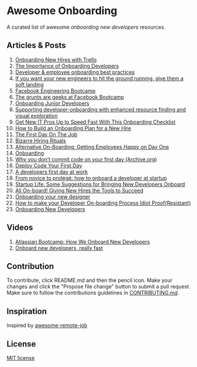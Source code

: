 # Awesome Onboarding

A curated list of awesome *onboarding new developers* resources.

## Articles & Posts

1. [Onboarding New Hires with Trello](https://medium.com/@Liz_Hall1/onboarding-new-hires-with-trello-ecc87e87ffd5)
1. [The Importance of Onboarding Developers](http://blog.careers.stackoverflow.com/2014/04/16/the-importance-of-onboarding-developers/)
1. [Developer & employee onboarding best practices](http://fr.slideshare.net/mkomarev/developer-onboarding-best-practices)
1. [If you want your new engineers to hit the ground running, give them a soft landing](https://blog.asana.com/2013/02/onboarding-new-engineers/)
1. [Facebook Engineering Bootcamp](https://www.facebook.com/note.php?note_id=177577963919)
1. [The grunts are geeks at Facebook Bootcamp](http://articles.latimes.com/2010/aug/01/business/la-fi-facebook-bootcamp-20100801)
1. [Onboarding Junior Developers](http://lizthedeveloper.com/onboarding-junior-developers)
1. [Supporting developer-onboarding with enhanced
resource finding and visual exploration](http://digitalcommons.unl.edu/cgi/viewcontent.cgi?article=1054&context=computerscidiss)
1. [Get New IT Pros Up to Speed Fast With This Onboarding Checklist](http://www.cio.com/article/2384870/careers-staffing/get-new-it-pros-up-to-speed-fast-with-this-onboarding-checklist.html)
1. [How to Build an Onboarding Plan for a New Hire](http://www.inc.com/guides/2010/04/building-an-onboarding-plan.html)
1. [The First Day On The Job](http://www.inc.com/magazine/19860601/8052.html)
1. [Bizarre Hiring Rituals](http://www.inc.com/magazine/20100301/bizarre-hiring-rituals.html)
1. [Alternative On-Boarding: Getting Employees Happy on Day One](http://www.talentmgt.com/blogs/1-all-onboard/post/alternative-on-boarding-getting-employees-happy-on-day-one)
1. [Onboarding](http://www.ebaytechblog.com/2011/05/04/onboarding/#.VM1myVWG9Aw)
1. [Why you don’t commit code on your first day (Archive.org)](https://web.archive.org/web/20150319042556/http://bowery.io/posts/why-no-commit-first-day/)
1. [Deploy Code Your First Day](http://www.bignerdranch.com/blog/deploy-code-your-first-day/)
1. [A developers first day at work](http://guillecarlos.com/developers-first-day-at-work.html)
1. [From novice to protégé: how to onboard a developer at startup](https://ecommhub.com/blog/from-novice-to-protegehow-to-onboard-a-developer-at-a-start-up/)
1. [Startup Life: Some Suggestions for Bringing New Developers Onboard](https://www.smartling.com/2012/01/04/startup-life-some-suggestions-for-bringing-new-developers-onboard/)
1. [All On-board! Giving New Hires the Tools to Succeed](http://www.winterwyman.com/blog/all-board-giving-new-hires-tools-succeed)
1. [Onboarding your new designer](https://medium.com/@theUXswitch/onboarding-your-new-designer-f23ec4f1c204)
1. [How to make your Developer On-boarding Process Idiot Proof(Resistant)](http://shiporgetoffthepot.com/how-to-make-your-developer-onboarding-process-idiot-proofresistant/)
1. [Onboarding New Developers](https://dev.to/codemouse92/onboarding-new-developers)

## Videos

1. [Atlassian Bootcamp: How We Onboard New Developers](https://summit.atlassian.com/archives/2012/dev-speed/how-we-onboard-new-developers)
1. [Onboard new developers, really fast](http://www.outsystems.com/videos/testimonials/onboard-new-developers/)

## Contribution

To contribute, click README.md and then the pencil icon. Make your changes and click the "Propose file change" button to submit a pull request. Make sure to follow the contributions guidelines in [CONTRIBUTING.md](CONTRIBUTING.md).

## Inspiration

Inspired by [awesome-remote-job](https://github.com/lukasz-madon/awesome-remote-job)

## License

[MIT license](http://www.opensource.org/licenses/Mit)
